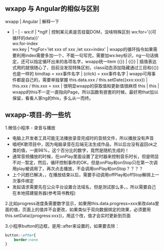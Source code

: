 ## wxapp 与 Angular的相似与区别

wxapp | Angular | 解释一下
- | - | -
wx:if | \*ngIf | 控制某元素是否挂载DOM，没啥特殊区别
wx:for='{{可循环的data}}'<br>wx:for-index<br>wx:key | \*ngFor='let xxx of xxx ;let xxx=index' | wxapp的循环指令如果需要利用index需要多加一个，不能一句写完，需要加wx:key标识，ng一句话搞定，还可以指定循环出来的各项名字，wxapp统一item 
{{}} | {{}} | 插值表达式用的就很随心了，目前没发现特殊区别，class动态添加隐藏通过三目和{{}}也是一样的
bindtap = xxx事件名字 | (click) = xxx事件名字 | wxapp可用事件都是自己的，需要单独掌握
this.data.xxx / this.setDate({xxx:xxx}) | this.xxx / this.xxx = xxx | 很明显wxapp的获取值和更新值很麻烦
this | this | wxapp的this不一定一直指向Page，所以函数有嵌套的时候，最好用that加以保留，看看人家ng的this，多么从一而终。

## wxapp-项目-的一些坑
1.微信小程序 - 录音与播放
  - 电脑上开发者工具可能无法播放录音完成时的音频文件，所以播放没有声音
  - 唱吧K歌项目中，因为电脑录音在后端无法生成作品，所以后台没有返回ok之类的值，一直98%，这个百分比的数字，竟然是随机生成的！
  - 通常音频播放的时候，在onPlay里面设置了定时器来控制音乐时长，但是明显不对--暂定，然后，循环控制事件的OK，但是onPlay和onStop只在第一次调用play被调用了，再次点击播放，不会调用onPlay和onStop？？？？
  - 上个问题已解决，，在播放结束以后，需要手动调用offPlay和offStop解绑上一次事件绑定
  - 发起请求需要先在公众平台设置合法域名，但是测试那么多，，所以需要自己在本地搭建服务器(参考简书教程)


2.比如progress进度条需要数字显示，如果用this.data.progress=xxx来改data里面的值，页面上的值并不会更改，如果类似于双向数据绑定的效果，必须要用this.setData({progress:xxx})，用这个改，值才会实时更新到页面

3.小程序button的边框，是用::after来设置的，如果要去除：
```css
button::after{
    border:none
}
```
